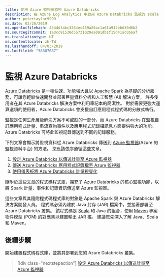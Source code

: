 ```yaml
---
title: 使用 Azure 監視器監視 Azure Databricks
description: 在 Azure Log Analytics 中啟用 Azure Databricks 監視的 scala 程式庫
author: petertaylor9999
ms.date: 03/26/2019
ms.openlocfilehash: 4544d3abc3264ec459a80ac1a61a912e6d30d6b2
ms.sourcegitcommit: 1a3cc91530d56731029ea091db1f15d41ac056af
ms.translationtype: HT
ms.contentlocale: zh-TW
ms.lasthandoff: 04/03/2019
ms.locfileid: "58887687"
---
```

# <a name="monitoring-azure-databricks"></a>監視 Azure Databricks

[Azure Databricks](/azure/azure-databricks/) 是一種快速、功能強大且以 [Apache Spark](https://spark.apache.org/) 為基礎的分析服務，可讓您輕鬆快速開發並部署巨量資料分析和人工智慧 (AI) 解決方案。 許多使用者在其 Azure Databricks 解決方案中利用筆記本的簡潔性。 對於需要更強大運算選項的使用者，Azure Databricks 會支援自訂應用程式程式碼的分散式執行。

監視是任何生產層級解決方案不可或缺的一部分，而 Azure Databricks 在監視自訂應用程式計量、串流查詢事件以及應用程式記錄檔訊息方面提供強大的功能。 Azure Databricks 可將此監視記錄傳送到不同的記錄服務。

下列文章會顯示將監視資料從 Azure Databricks 傳送到 [Azure 監視器](/azure/azure-monitor/overview)(Azure 的監視資料平台) 的方法。 您應該依序遵循這些文章。

1. [設定 Azure Databricks 以傳送計量至 Azure 監視器](./configure-cluster.md)
1. [傳送 Azure Databricks 應用程式記錄檔至 Azure 監視器](./application-logs.md)
1. [使用儀表板將 Azure Databricks 計量視覺化](./dashboards.md)

隨附於這些文章的程式碼程式庫，擴充了 Azure Databricks 的核心監視功能，以將 Spark 計量、事件和記錄資訊傳送至 Azure 監視器。

這些文章與其隨附程式碼程式庫的對象是 Apache Spark 與 Azure Databricks 解決方案開發人員。 程式碼必須內建於 Java 封存 (JAR) 檔案中，並接著部署至 Azure Databricks 叢集。 該程式碼是 [Scala](https://www.scala-lang.org/) 和 Java 的組合，使用 [Maven](https://maven.apache.org) 專案物件模型 (POM) 的對應集以建置輸出 JAR 檔。 建議您先深入了解 Java、Scala 和 Maven。

## <a name="next-steps"></a>後續步驟

開始建置程式碼程式庫，並將其部署到您的 Azure Databricks 叢集。

> [!div class="nextstepaction"]
> [設定 Azure Databricks 以傳送計量至 Azure 監視器](./configure-cluster.md)